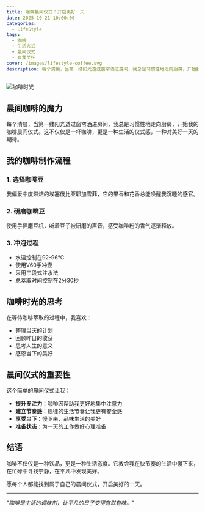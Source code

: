```yaml
---
title: 咖啡晨间仪式：开启美好一天
date: 2025-10-21 10:00:00
categories: 
  - LifeStyle
tags:
  - 咖啡
  - 生活方式
  - 晨间仪式
  - 自我关怀
cover: /images/lifestyle-coffee.svg
description: 每个清晨，当第一缕阳光透过窗帘洒进房间，我总是习惯性地走向厨房，开始我的咖啡晨间仪式。这不仅仅是一杯咖啡，更是一种生活的仪式感，一种对美好一天的期待。
---
```


![咖啡时光](/images/lifestyle-coffee.svg)

## 晨间咖啡的魔力

每个清晨，当第一缕阳光透过窗帘洒进房间，我总是习惯性地走向厨房，开始我的咖啡晨间仪式。这不仅仅是一杯咖啡，更是一种生活的仪式感，一种对美好一天的期待。

## 我的咖啡制作流程

### 1. 选择咖啡豆
我偏爱中度烘焙的埃塞俄比亚耶加雪菲，它的果香和花香总能唤醒我沉睡的感官。

### 2. 研磨咖啡豆
使用手摇磨豆机，听着豆子被研磨的声音，感受咖啡粉的香气逐渐释放。

### 3. 冲泡过程
- 水温控制在92-96°C
- 使用V60手冲壶
- 采用三段式注水法
- 总萃取时间控制在2分30秒

## 咖啡时光的思考

在等待咖啡萃取的过程中，我喜欢：
- 整理当天的计划
- 回顾昨日的收获
- 思考人生的意义
- 感恩当下的美好

## 晨间仪式的重要性

这个简单的晨间仪式让我：
- **提升专注力**：咖啡因帮助我更好地集中注意力
- **建立节奏感**：规律的生活节奏让我更有安全感
- **享受当下**：慢下来，品味生活的美好
- **准备状态**：为一天的工作做好心理准备

## 结语

咖啡不仅仅是一种饮品，更是一种生活态度。它教会我在快节奏的生活中慢下来，在忙碌中寻找宁静，在平凡中发现美好。

愿每个人都能找到属于自己的晨间仪式，开启美好的一天。

---

*"咖啡是生活的调味剂，让平凡的日子变得有滋有味。"*
